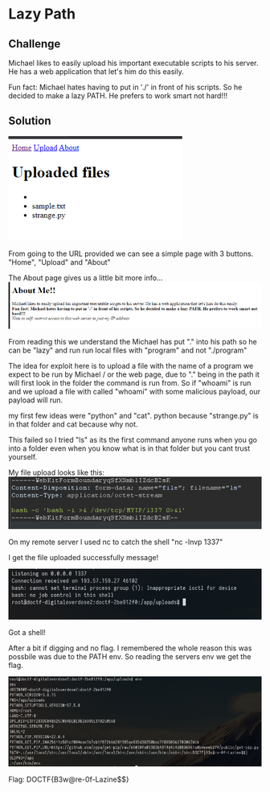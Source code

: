 # Lazy Path


## Challenge 
Michael likes to easily upload his important executable scripts to his server. He has a web application that let's him do this easily.

Fun fact: Michael hates having to put in './' in front of his scripts. So he decided to make a lazy PATH. He prefers to work smart not hard!!!


## Solution

![](imgs/1.png)

From going to the URL provided we can see a simple page with 3 buttons. "Home", "Upload" and "About"


The About page gives us a little bit more info...
![](imgs/2.png)


From reading this we understand the Michael has put "." into his path so he can be "lazy" and run run local files with "program" and not "./program"

The idea for exploit here is to upload a file with the name of a program we expect to be run by Michael / or the web page, due to "." being in the path it will first look in the folder the command is run from. So if "whoami" is run and we upload a file with called "whoami" with some malicious payload, our payload will run.


my first few ideas were "python" and "cat". python because "strange.py" is in that folder and cat because why not.

This failed so I tried "ls" as its the first command anyone runs when you go into a folder even when you know what is in that folder but you cant trust yourself.

My file upload looks like this:
![](imgs/3.png)

On my remote server I used nc to catch the shell "nc -lnvp 1337"

I get the file uploaded successfully message!

![](imgs/4.png)

Got a shell!

After a bit if digging and no flag. I remembered the whole reason this was possbile was due to the PATH env. So reading the servers env we get the flag.

![](imgs/5.png)


Flag: DOCTF{B3w@re-0f-Lazine$$}



